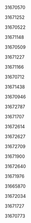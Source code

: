 31670570

31671252

31670522

31671148

31670509

31671227

31671166

31670712

31671438

31670946

31672787

31671707

31672614

31672627

31672709

31671900

31672640

31671976

31665870

31672034

31671727

31670773

